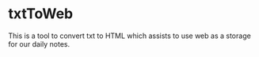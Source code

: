 # txtToWeb
This is a tool to convert txt to HTML which assists to use web as a storage for our daily notes.
